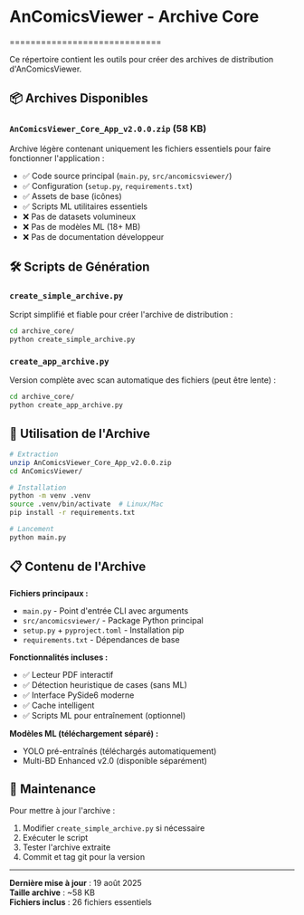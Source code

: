 # AnComicsViewer - Archive Core
=============================

Ce répertoire contient les outils pour créer des archives de distribution d'AnComicsViewer.

## 📦 Archives Disponibles

### `AnComicsViewer_Core_App_v2.0.0.zip` (58 KB)
Archive légère contenant uniquement les fichiers essentiels pour faire fonctionner l'application :

- ✅ Code source principal (`main.py`, `src/ancomicsviewer/`)
- ✅ Configuration (`setup.py`, `requirements.txt`)
- ✅ Assets de base (icônes)
- ✅ Scripts ML utilitaires essentiels
- ❌ Pas de datasets volumineux
- ❌ Pas de modèles ML (18+ MB)
- ❌ Pas de documentation développeur

## 🛠️ Scripts de Génération

### `create_simple_archive.py`
Script simplifié et fiable pour créer l'archive de distribution :
```bash
cd archive_core/
python create_simple_archive.py
```

### `create_app_archive.py`
Version complète avec scan automatique des fichiers (peut être lente) :
```bash
cd archive_core/
python create_app_archive.py
```

## 🎯 Utilisation de l'Archive

```bash
# Extraction
unzip AnComicsViewer_Core_App_v2.0.0.zip
cd AnComicsViewer/

# Installation
python -m venv .venv
source .venv/bin/activate  # Linux/Mac
pip install -r requirements.txt

# Lancement
python main.py
```

## 📋 Contenu de l'Archive

**Fichiers principaux :**
- `main.py` - Point d'entrée CLI avec arguments
- `src/ancomicsviewer/` - Package Python principal
- `setup.py` + `pyproject.toml` - Installation pip
- `requirements.txt` - Dépendances de base

**Fonctionnalités incluses :**
- ✅ Lecteur PDF interactif
- ✅ Détection heuristique de cases (sans ML)
- ✅ Interface PySide6 moderne
- ✅ Cache intelligent
- ✅ Scripts ML pour entraînement (optionnel)

**Modèles ML (téléchargement séparé) :**
- YOLO pré-entraînés (téléchargés automatiquement)
- Multi-BD Enhanced v2.0 (disponible séparément)

## 🔧 Maintenance

Pour mettre à jour l'archive :
1. Modifier `create_simple_archive.py` si nécessaire
2. Exécuter le script
3. Tester l'archive extraite
4. Commit et tag git pour la version

---
**Dernière mise à jour** : 19 août 2025  
**Taille archive** : ~58 KB  
**Fichiers inclus** : 26 fichiers essentiels
